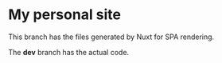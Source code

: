 # My personal site

This branch has the files generated by Nuxt for SPA rendering.

The **dev** branch has the actual code.
